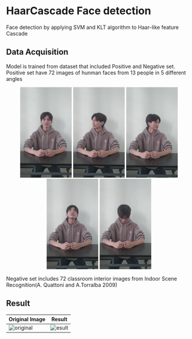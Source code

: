 # HaarCascade Face detection
 Face detection by applying SVM and KLT algorithm to Haar-like feature Cascade
## Data Acquisition
Model is trained from dataset that included Positive and Negative set. Positive set have 72 images of hunman faces from 13 people in 5 different angles

<p align="center">
<img src="https://github.com/HuyNNQ-127/HaarCascade-Face-detection/blob/main/assets/khanhduong0.png" width="140" height="245">  <img src="https://github.com/HuyNNQ-127/HaarCascade-Face-detection/blob/main/assets/khanhduong1.png" width="140" height="245">  <img src="https://github.com/HuyNNQ-127/HaarCascade-Face-detection/blob/main/assets/khanhduong2.png" width="140" height="245">  <img src="https://github.com/HuyNNQ-127/HaarCascade-Face-detection/blob/main/assets/khanhduong3.png" width="140" height="245">  <img src="https://github.com/HuyNNQ-127/HaarCascade-Face-detection/blob/main/assets/khanhduong4.png" width="140" height="245">
</p>

Negative set includes 72 classroom interior images from Indoor Scene Recognition(A. Quattoni and A.Torralba 2009)
## Result
|  Original Image                                                                |  Result                                                         | 
|--------------------------------------------------------------------------------|-----------------------------------------------------------------|
|![original](<img src="https://github.com/HuyNNQ-127/HaarCascade-Face-detection/blob/main/assets/tiennhat0.png" width="384" height="216">) |![esult](<img src="https://github.com/HuyNNQ-127/HaarCascade-Face-detection/blob/main/assets/tagged_tiennhat0.png" width="384" height="216">)  |
